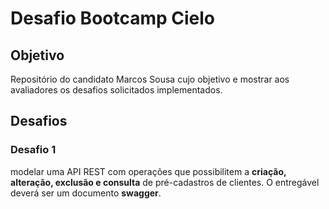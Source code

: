 # Desafio Bootcamp Cielo

## Objetivo

Repositório do candidato Marcos Sousa cujo objetivo e mostrar aos avaliadores os desafios solicitados implementados.

## Desafios

### Desafio 1 
modelar uma API REST com operações que possibilitem a **criação, alteração,
exclusão e consulta** de pré-cadastros de clientes. O entregável deverá ser um
documento **swagger**.


